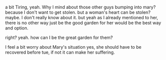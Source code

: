 a bit Tiring,
yeah. Why I mind about those other guys bumping into mary?
because I don't want to get stolen.
but a woman's heart can be stolen? maybe.
I don't really know about it.
but yeah as I already mentioned to her, there is no other way
just be the good garden for her would be the best way and option.

right?
yeah.
how can I be the great garden for them?


I feel a bit worry about Mary's situation
yes, she should have to be recovered before tue, if not it can make her suffering.


